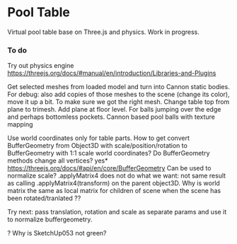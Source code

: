 # Pool Table

Virtual pool table base on Three.js and physics.
Work in progress.

### To do


Try out physics engine
  https://threejs.org/docs/#manual/en/introduction/Libraries-and-Plugins

Get selected meshes from loaded model and turn into Cannon static bodies.
  For debug: also add copies of those meshes to the scene (change its color), move it up a bit. To make sure we got the right mesh.
Change table top from plane to trimesh.
Add plane at floor level. For balls jumping over the edge and perhaps bottomless pockets.
Cannon based pool balls with texture mapping

Use world coordinates only for table parts.
How to get convert BufferGeometry from Object3D with scale/position/rotation to BufferGeometry with 1:1 scale world coordinates?
  Do BufferGeometry methods change all vertices? yes*
     https://threejs.org/docs/#api/en/core/BufferGeometry
     Can be used to normalize scale?
       .applyMatrix4  does not do what we want: not same result as calling .applyMatrix4(transform) on the parent object3D.
Why is world matrix the same as local matrix for children of scene when the scene has been rotated/tranlated ??

Try next: pass translation, rotation and scale as separate params and use it to normalize buffergeometry.

?
Why is SketchUp053 not green?